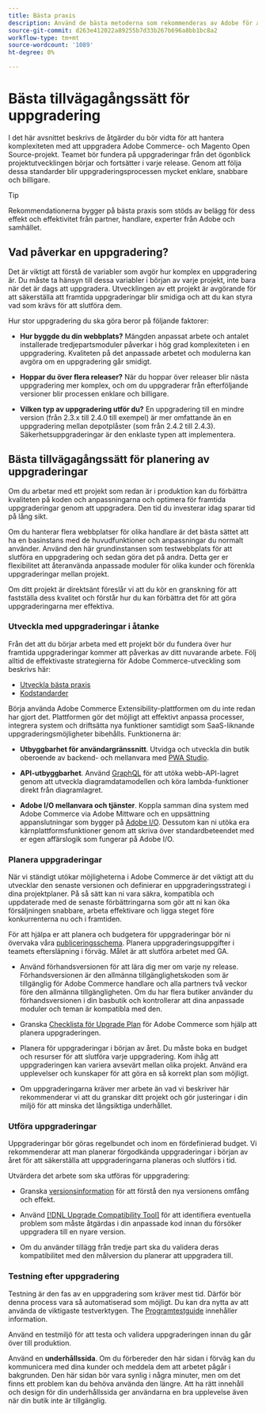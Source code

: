```yaml
---
title: Bästa praxis
description: Använd de bästa metoderna som rekommenderas av Adobe för att hantera uppgraderingsprocessen för Adobe Commerce- och Magento Open Source-projekt.
source-git-commit: d263e412022a89255b7d33b267b696a8bb1bc8a2
workflow-type: tm+mt
source-wordcount: '1089'
ht-degree: 0%

---
```



# Bästa tillvägagångssätt för uppgradering

I det här avsnittet beskrivs de åtgärder du bör vidta för att hantera komplexiteten med att uppgradera Adobe Commerce- och Magento Open Source-projekt. Teamet bör fundera på uppgraderingar från det ögonblick projektutvecklingen börjar och fortsätter i varje release. Genom att följa dessa standarder blir uppgraderingsprocessen mycket enklare, snabbare och billigare.

>[!TIP]
>
>Rekommendationerna bygger på bästa praxis som stöds av belägg för dess effekt och effektivitet från partner, handlare, experter från Adobe och samhället.

## Vad påverkar en uppgradering?

Det är viktigt att förstå de variabler som avgör hur komplex en uppgradering är. Du måste ta hänsyn till dessa variabler i början av varje projekt, inte bara när det är dags att uppgradera. Utvecklingen av ett projekt är avgörande för att säkerställa att framtida uppgraderingar blir smidiga och att du kan styra vad som krävs för att slutföra dem.

Hur stor uppgradering du ska göra beror på följande faktorer:

- **Hur byggde du din webbplats?** Mängden anpassat arbete och antalet installerade tredjepartsmoduler påverkar i hög grad komplexiteten i en uppgradering. Kvaliteten på det anpassade arbetet och modulerna kan avgöra om en uppgradering går smidigt.

- **Hoppar du över flera releaser?** När du hoppar över releaser blir nästa uppgradering mer komplex, och om du uppgraderar från efterföljande versioner blir processen enklare och billigare.

- **Vilken typ av uppgradering utför du?** En uppgradering till en mindre version (från 2.3.x till 2.4.0 till exempel) är mer omfattande än en uppgradering mellan depotplåster (som från 2.4.2 till 2.4.3). Säkerhetsuppgraderingar är den enklaste typen att implementera.

## Bästa tillvägagångssätt för planering av uppgraderingar

Om du arbetar med ett projekt som redan är i produktion kan du förbättra kvaliteten på koden och anpassningarna och optimera för framtida uppgraderingar genom att uppgradera. Den tid du investerar idag sparar tid på lång sikt.

Om du hanterar flera webbplatser för olika handlare är det bästa sättet att ha en basinstans med de huvudfunktioner och anpassningar du normalt använder. Använd den här grundinstansen som testwebbplats för att slutföra en uppgradering och sedan göra det på andra. Detta ger er flexibilitet att återanvända anpassade moduler för olika kunder och förenkla uppgraderingar mellan projekt.

Om ditt projekt är direktsänt föreslår vi att du kör en granskning för att fastställa dess kvalitet och förstår hur du kan förbättra det för att göra uppgraderingarna mer effektiva.

### Utveckla med uppgraderingar i åtanke

Från det att du börjar arbeta med ett projekt bör du fundera över hur framtida uppgraderingar kommer att påverkas av ditt nuvarande arbete. Följ alltid de effektivaste strategierna för Adobe Commerce-utveckling som beskrivs här:

- [Utveckla bästa praxis](https://developer.adobe.com/commerce/php/best-practices/)
- [Kodstandarder](https://developer.adobe.com/commerce/php/coding-standards/)

Börja använda Adobe Commerce Extensibility-plattformen om du inte redan har gjort det. Plattformen gör det möjligt att effektivt anpassa processer, integrera system och driftsätta nya funktioner samtidigt som SaaS-liknande uppgraderingsmöjligheter bibehålls. Funktionerna är:

- **Utbyggbarhet för användargränssnitt**. Utvidga och utveckla din butik oberoende av backend- och mellanvara med [PWA Studio](https://developer.adobe.com/commerce/pwa-studio/).

- **API-utbyggbarhet**. Använd [GraphQL](https://devdocs.magento.com/guides/v2.4/graphql/index.html) för att utöka webb-API-lagret genom att utveckla diagramdatamodellen och köra lambda-funktioner direkt från diagramlagret.

- **Adobe I/O mellanvara och tjänster**. Koppla samman dina system med Adobe Commerce via Adobe Mittware och en uppsättning appanslutningar som bygger på [Adobe I/O](https://www.adobe.io/). Dessutom kan ni utöka era kärnplattformsfunktioner genom att skriva över standardbeteendet med er egen affärslogik som fungerar på Adobe I/O.

### Planera uppgraderingar

När vi ständigt utökar möjligheterna i Adobe Commerce är det viktigt att du utvecklar den senaste versionen och definierar en uppgraderingsstrategi i dina projektplaner. På så sätt kan ni vara säkra, kompatibla och uppdaterade med de senaste förbättringarna som gör att ni kan öka försäljningen snabbare, arbeta effektivare och ligga steget före konkurrenterna nu och i framtiden.

För att hjälpa er att planera och budgetera för uppgraderingar bör ni övervaka våra [publiceringsschema](https://devdocs.magento.com/release). Planera uppgraderingsuppgifter i teamets eftersläpning i förväg. Målet är att slutföra arbetet med GA.

- Använd förhandsversionen för att lära dig mer om varje ny release. Förhandsversionen är den allmänna tillgänglighetskoden som är tillgänglig för Adobe Commerce handlare och alla partners två veckor före den allmänna tillgängligheten. Om du har flera butiker använder du förhandsversionen i din basbutik och kontrollerar att dina anpassade moduler och teman är kompatibla med den.

- Granska [Checklista för Upgrade Plan](https://support.magento.com/hc/en-us/articles/360057968951) för Adobe Commerce som hjälp att planera uppgraderingen.

- Planera för uppgraderingar i början av året. Du måste boka en budget och resurser för att slutföra varje uppgradering. Kom ihåg att uppgraderingen kan variera avsevärt mellan olika projekt. Använd era upplevelser och kunskaper för att göra en så korrekt plan som möjligt.

- Om uppgraderingarna kräver mer arbete än vad vi beskriver här rekommenderar vi att du granskar ditt projekt och gör justeringar i din miljö för att minska det långsiktiga underhållet.

### Utföra uppgraderingar

Uppgraderingar bör göras regelbundet och inom en fördefinierad budget. Vi rekommenderar att man planerar förgodkända uppgraderingar i början av året för att säkerställa att uppgraderingarna planeras och slutförs i tid.

Utvärdera det arbete som ska utföras för uppgradering:

- Granska [versionsinformation](https://devdocs.magento.com/guides/v2.4/release-notes/bk-release-notes.html) för att förstå den nya versionens omfång och effekt.

- Använd [[!DNL Upgrade Compatibility Tool]](../upgrade-compatibility-tool/overview.md) för att identifiera eventuella problem som måste åtgärdas i din anpassade kod innan du försöker uppgradera till en nyare version.

- Om du använder tillägg från tredje part ska du validera deras kompatibilitet med den målversion du planerar att uppgradera till.

### Testning efter uppgradering

Testning är den fas av en uppgradering som kräver mest tid. Därför bör denna process vara så automatiserad som möjligt. Du kan dra nytta av att använda de viktigaste testverktygen. The [Programtestguide](https://developer.adobe.com/commerce/testing/guide/) innehåller information.

Använd en testmiljö för att testa och validera uppgraderingen innan du går över till produktion.

Använd en **underhållssida**. Om du förbereder den här sidan i förväg kan du kommunicera med dina kunder och meddela dem att arbetet pågår i bakgrunden. Den här sidan bör vara synlig i några minuter, men om det finns ett problem kan du behöva använda den längre. Att ha rätt innehåll och design för din underhållssida ger användarna en bra upplevelse även när din butik inte är tillgänglig.
